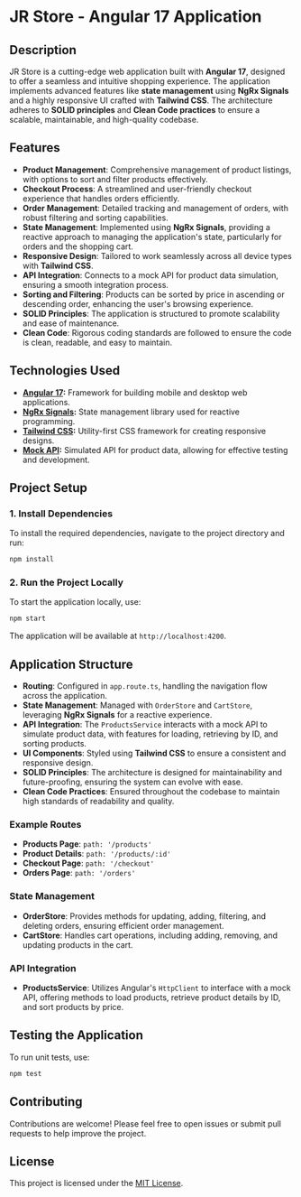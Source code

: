 # JR Store - Angular 17 Application

## Description

JR Store is a cutting-edge web application built with **Angular 17**, designed to offer a seamless and intuitive shopping experience. The application implements advanced features like **state management** using **NgRx Signals** and a highly responsive UI crafted with **Tailwind CSS**. The architecture adheres to **SOLID principles** and **Clean Code practices** to ensure a scalable, maintainable, and high-quality codebase.

## Features

- **Product Management**: Comprehensive management of product listings, with options to sort and filter products effectively.
- **Checkout Process**: A streamlined and user-friendly checkout experience that handles orders efficiently.
- **Order Management**: Detailed tracking and management of orders, with robust filtering and sorting capabilities.
- **State Management**: Implemented using **NgRx Signals**, providing a reactive approach to managing the application's state, particularly for orders and the shopping cart.
- **Responsive Design**: Tailored to work seamlessly across all device types with **Tailwind CSS**.
- **API Integration**: Connects to a mock API for product data simulation, ensuring a smooth integration process.
- **Sorting and Filtering**: Products can be sorted by price in ascending or descending order, enhancing the user's browsing experience.
- **SOLID Principles**: The application is structured to promote scalability and ease of maintenance.
- **Clean Code**: Rigorous coding standards are followed to ensure the code is clean, readable, and easy to maintain.

## Technologies Used

- **[Angular 17](https://angular.io/):** Framework for building mobile and desktop web applications.
- **[NgRx Signals](https://ngrx.io/):** State management library used for reactive programming.
- **[Tailwind CSS](https://tailwindcss.com/):** Utility-first CSS framework for creating responsive designs.
- **[Mock API](https://fakestoreapi.com/):** Simulated API for product data, allowing for effective testing and development.

## Project Setup

### 1. Install Dependencies

To install the required dependencies, navigate to the project directory and run:

```bash
npm install
```

### 2. Run the Project Locally

To start the application locally, use:

```bash
npm start
```

The application will be available at `http://localhost:4200`.

## Application Structure

- **Routing**: Configured in `app.route.ts`, handling the navigation flow across the application.
- **State Management**: Managed with `OrderStore` and `CartStore`, leveraging **NgRx Signals** for a reactive experience.
- **API Integration**: The `ProductsService` interacts with a mock API to simulate product data, with features for loading, retrieving by ID, and sorting products.
- **UI Components**: Styled using **Tailwind CSS** to ensure a consistent and responsive design.
- **SOLID Principles**: The architecture is designed for maintainability and future-proofing, ensuring the system can evolve with ease.
- **Clean Code Practices**: Ensured throughout the codebase to maintain high standards of readability and quality.

### Example Routes

- **Products Page**: `path: '/products'`
- **Product Details**: `path: '/products/:id'`
- **Checkout Page**: `path: '/checkout'`
- **Orders Page**: `path: '/orders'`

### State Management

- **OrderStore**: Provides methods for updating, adding, filtering, and deleting orders, ensuring efficient order management.
- **CartStore**: Handles cart operations, including adding, removing, and updating products in the cart.

### API Integration

- **ProductsService**: Utilizes Angular's `HttpClient` to interface with a mock API, offering methods to load products, retrieve product details by ID, and sort products by price.

## Testing the Application

To run unit tests, use:

```bash
npm test
```

## Contributing

Contributions are welcome! Please feel free to open issues or submit pull requests to help improve the project.

## License

This project is licensed under the [MIT License](LICENSE).
